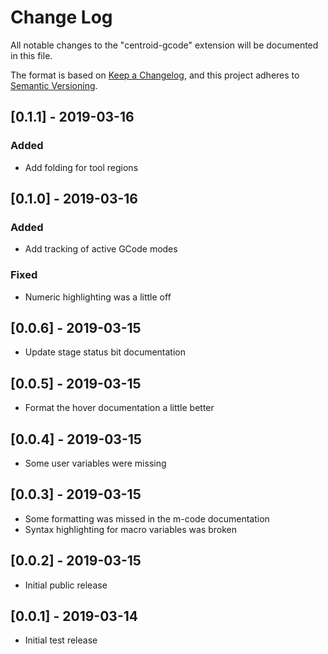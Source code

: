 # Change Log

All notable changes to the "centroid-gcode" extension will be documented in this file.

The format is based on [Keep a Changelog](https://keepachangelog.com/en/1.0.0/),
and this project adheres to [Semantic Versioning](https://semver.org/spec/v2.0.0.html).


## [0.1.1] - 2019-03-16
### Added
- Add folding for tool regions

## [0.1.0] - 2019-03-16
### Added
- Add tracking of active GCode modes

### Fixed
- Numeric highlighting was a little off

## [0.0.6] - 2019-03-15
- Update stage status bit documentation

## [0.0.5] - 2019-03-15
- Format the hover documentation a little better

## [0.0.4] - 2019-03-15
- Some user variables were missing

## [0.0.3] - 2019-03-15
- Some formatting was missed in the m-code documentation
- Syntax highlighting for macro variables was broken

## [0.0.2] - 2019-03-15
- Initial public release

## [0.0.1] - 2019-03-14

- Initial test release
